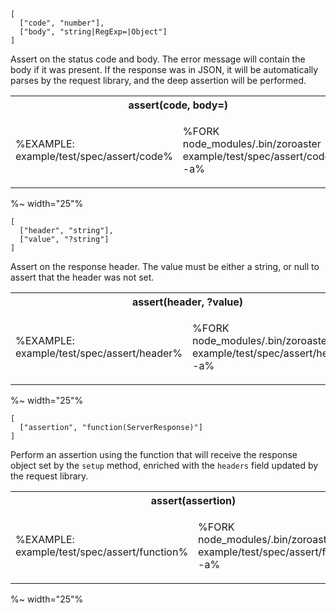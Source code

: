 ```### assert => Tester
[
  ["code", "number"],
  ["body", "string|RegExp=|Object"]
]
```

Assert on the status code and body. The error message will contain the body if it was present. If the response was in JSON, it will be automatically parses by the request library, and the deep assertion will be performed.

<table>
<tr><th colspan="2">assert(code, body=)</th></tr>
<!-- block-start -->
<tr><td>

%EXAMPLE: example/test/spec/assert/code%
</td>
<td>

%FORK node_modules/.bin/zoroaster example/test/spec/assert/code.js -a%
</td></tr>
</table>

%~ width="25"%

```### assert => Tester
[
  ["header", "string"],
  ["value", "?string"]
]
```

Assert on the response header. The value must be either a string, or null to assert that the header was not set.

<table>
<tr><th colspan="2">assert(header, ?value)</th></tr>
<!-- block-start -->
<tr><td>

%EXAMPLE: example/test/spec/assert/header%
</td>
<td>

%FORK node_modules/.bin/zoroaster example/test/spec/assert/header.js -a%
</td></tr>
</table>

%~ width="25"%

```### assert => Tester
[
  ["assertion", "function(ServerResponse)"]
]
```

Perform an assertion using the function that will receive the response object set by the `setup` method, enriched with the `headers` field updated by the request library.

<table>
<tr><th colspan="2">assert(assertion)</th></tr>
<!-- block-start -->
<tr><td>

%EXAMPLE: example/test/spec/assert/function%
</td>
<td>

%FORK node_modules/.bin/zoroaster example/test/spec/assert/function.js -a%
</td></tr>
</table>

%~ width="25"%